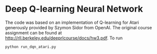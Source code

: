 # Deep Q-learning Neural Network


The code was based on an implementation of Q-learning for Atari
generously provided by Szymon Sidor from OpenAI. The original course
assignment can be found at
http://rll.berkeley.edu/deeprlcourse/docs/hw3.pdf. To run

```
python run_dqn_atari.py
```